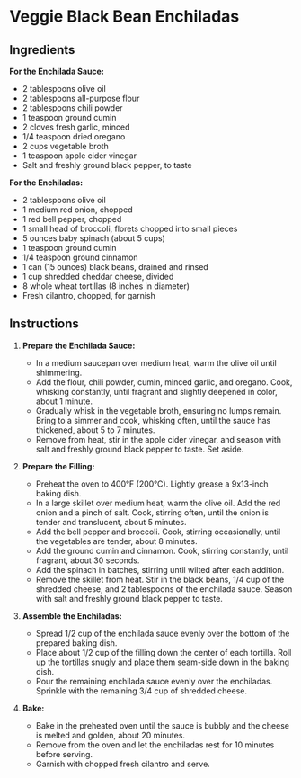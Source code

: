 # Veggie Black Bean Enchiladas

## Ingredients

**For the Enchilada Sauce:**
- 2 tablespoons olive oil
- 2 tablespoons all-purpose flour
- 2 tablespoons chili powder
- 1 teaspoon ground cumin
- 2 cloves fresh garlic, minced
- 1/4 teaspoon dried oregano
- 2 cups vegetable broth
- 1 teaspoon apple cider vinegar
- Salt and freshly ground black pepper, to taste

**For the Enchiladas:**
- 2 tablespoons olive oil
- 1 medium red onion, chopped
- 1 red bell pepper, chopped
- 1 small head of broccoli, florets chopped into small pieces
- 5 ounces baby spinach (about 5 cups)
- 1 teaspoon ground cumin
- 1/4 teaspoon ground cinnamon
- 1 can (15 ounces) black beans, drained and rinsed
- 1 cup shredded cheddar cheese, divided
- 8 whole wheat tortillas (8 inches in diameter)
- Fresh cilantro, chopped, for garnish

## Instructions

1. **Prepare the Enchilada Sauce:**
   - In a medium saucepan over medium heat, warm the olive oil until shimmering.
   - Add the flour, chili powder, cumin, minced garlic, and oregano. Cook, whisking constantly, until fragrant and slightly deepened in color, about 1 minute.
   - Gradually whisk in the vegetable broth, ensuring no lumps remain. Bring to a simmer and cook, whisking often, until the sauce has thickened, about 5 to 7 minutes.
   - Remove from heat, stir in the apple cider vinegar, and season with salt and freshly ground black pepper to taste. Set aside.

2. **Prepare the Filling:**
   - Preheat the oven to 400°F (200°C). Lightly grease a 9x13-inch baking dish.
   - In a large skillet over medium heat, warm the olive oil. Add the red onion and a pinch of salt. Cook, stirring often, until the onion is tender and translucent, about 5 minutes.
   - Add the bell pepper and broccoli. Cook, stirring occasionally, until the vegetables are tender, about 8 minutes.
   - Add the ground cumin and cinnamon. Cook, stirring constantly, until fragrant, about 30 seconds.
   - Add the spinach in batches, stirring until wilted after each addition.
   - Remove the skillet from heat. Stir in the black beans, 1/4 cup of the shredded cheese, and 2 tablespoons of the enchilada sauce. Season with salt and freshly ground black pepper to taste.

3. **Assemble the Enchiladas:**
   - Spread 1/2 cup of the enchilada sauce evenly over the bottom of the prepared baking dish.
   - Place about 1/2 cup of the filling down the center of each tortilla. Roll up the tortillas snugly and place them seam-side down in the baking dish.
   - Pour the remaining enchilada sauce evenly over the enchiladas. Sprinkle with the remaining 3/4 cup of shredded cheese.

4. **Bake:**
   - Bake in the preheated oven until the sauce is bubbly and the cheese is melted and golden, about 20 minutes.
   - Remove from the oven and let the enchiladas rest for 10 minutes before serving.
   - Garnish with chopped fresh cilantro and serve.
